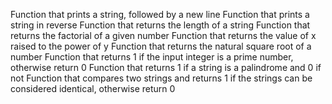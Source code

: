 Function that prints a string, followed by a new line
Function that prints a string in reverse
Function that returns the length of a string
Function that returns the factorial of a given number
Function that returns the value of x raised to the power of y
Function that returns the natural square root of a number
Function that returns 1 if the input integer is a prime number, otherwise return 0
Function that returns 1 if a string is a palindrome and 0 if not
Function that compares two strings and returns 1 if the strings can be considered identical, otherwise return 0
